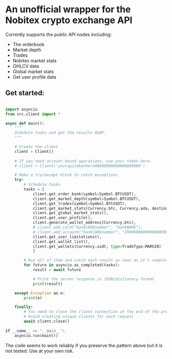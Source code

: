 # An unofficial wrapper for the Nobitex crypto exchange API

Currently supports the public API nodes including:
- The orderbook
- Market depth
- Trades
- Nobitex market stats
- OHLCV data
- Global market stats
- Get user profile data

## Get started:

```python

import asyncio
from src.client import *

async def main():
    """
    Schedule tasks and get the results ASAP.
    """

    # Create the client
    client = Client()
    
    # If you need account-bound operations, use your token here.
    # client = Client('yourapitokenhere00000000000000000000')

    # Make a try/except block to catch exceptions
    try:
        # Schedule tasks
        tasks = [
            client.get_order_book(symbol=Symbol.BTCUSDT), 
            client.get_market_depth(symbol=Symbol.BTCUSDT), 
            client.get_trades(symbol=Symbol.BTCUSDT), 
            client.get_market_stats(Currency.btc, Currency.ada, destination_currency=Currency.usdt), 
            client.get_global_market_stats(),
            client.get_user_profile(), 
            client.generate_wallet_address(Currency.btc), 
            # client.add_card("bankCARDnumber", "bankNAME"), 
            # client.add_account("bankCARDnumber", "IR0000000000000000000000", "bankNAME"), 
            client.get_user_limitations(), 
            client.get_wallet_list(), 
            client.get_wallets(Currency.usdt, type=TradeType.MARGIN)
            ]

        # Run all of them and catch each result as soon as it's complete
        for future in asyncio.as_completed(tasks):
            result = await future

            # Print the server response in JSON/dictionary format
            print(result)

    except Exception as e:
        print(e)

    finally:
        # You need to close the client connection at the end of the program
        # Avoid creating unique clients for each request
        await client.close()
    
if __name__ == "__main__":
    asyncio.run(main())
```

The code seems to work reliably if you preserve the pattern above but it is not tested.
Use at your own risk.